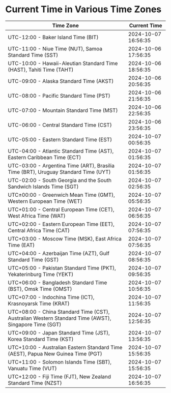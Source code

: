 # Current Time in Various Time Zones

| Time Zone | Current Time |
|-----------|--------------|
| UTC-12:00 - Baker Island Time (BIT) | 2024-10-07 16:56:35 |
| UTC-11:00 - Niue Time (NUT), Samoa Standard Time (SST) | 2024-10-06 17:56:35 |
| UTC-10:00 - Hawaii-Aleutian Standard Time (HAST), Tahiti Time (TAHT) | 2024-10-06 18:56:35 |
| UTC-09:00 - Alaska Standard Time (AKST) | 2024-10-06 20:56:35 |
| UTC-08:00 - Pacific Standard Time (PST) | 2024-10-06 21:56:35 |
| UTC-07:00 - Mountain Standard Time (MST) | 2024-10-06 22:56:35 |
| UTC-06:00 - Central Standard Time (CST) | 2024-10-06 23:56:35 |
| UTC-05:00 - Eastern Standard Time (EST) | 2024-10-07 00:56:35 |
| UTC-04:00 - Atlantic Standard Time (AST), Eastern Caribbean Time (ECT) | 2024-10-07 01:56:35 |
| UTC-03:00 - Argentina Time (ART), Brasília Time (BRT), Uruguay Standard Time (UYT) | 2024-10-07 01:56:35 |
| UTC-02:00 - South Georgia and the South Sandwich Islands Time (SGT) | 2024-10-07 02:56:35 |
| UTC±00:00 - Greenwich Mean Time (GMT), Western European Time (WET) | 2024-10-07 05:56:35 |
| UTC+01:00 - Central European Time (CET), West Africa Time (WAT) | 2024-10-07 06:56:35 |
| UTC+02:00 - Eastern European Time (EET), Central Africa Time (CAT) | 2024-10-07 07:56:35 |
| UTC+03:00 - Moscow Time (MSK), East Africa Time (EAT) | 2024-10-07 07:56:35 |
| UTC+04:00 - Azerbaijan Time (AZT), Gulf Standard Time (GST) | 2024-10-07 08:56:35 |
| UTC+05:00 - Pakistan Standard Time (PKT), Yekaterinburg Time (YEKT) | 2024-10-07 09:56:35 |
| UTC+06:00 - Bangladesh Standard Time (BST), Omsk Time (OMST) | 2024-10-07 10:56:35 |
| UTC+07:00 - Indochina Time (ICT), Krasnoyarsk Time (KRAT) | 2024-10-07 11:56:35 |
| UTC+08:00 - China Standard Time (CST), Australian Western Standard Time (AWST), Singapore Time (SGT) | 2024-10-07 12:56:35 |
| UTC+09:00 - Japan Standard Time (JST), Korea Standard Time (KST) | 2024-10-07 13:56:35 |
| UTC+10:00 - Australian Eastern Standard Time (AEST), Papua New Guinea Time (PGT) | 2024-10-07 15:56:35 |
| UTC+11:00 - Solomon Islands Time (SBT), Vanuatu Time (VUT) | 2024-10-07 15:56:35 |
| UTC+12:00 - Fiji Time (FJT), New Zealand Standard Time (NZST) | 2024-10-07 16:56:35 |
